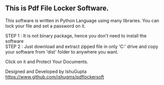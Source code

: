 <h2> This is Pdf File Locker Software. </h2>
This software is written in Python Language using many libraries.
You can lock your file and set a password on it.

STEP 1 : It is not binary package, hence you don't need to install the software <br>
STEP 2 : Just download and extract zipped file in only 'C:\' drive and copy your software
	 from 'dist' folder to anywhere you want.

Click on it and Protect Your Documents.

Designed and Developed by IshuGupta
https://www.github.com/ishugms/pdflockersoft
